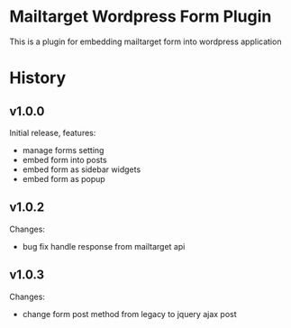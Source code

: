 
# Mailtarget Wordpress Form Plugin

This is a plugin for embedding mailtarget form into wordpress application

# History

## v1.0.0
Initial release, features:
- manage forms setting
- embed form into posts
- embed form as sidebar widgets
- embed form as popup

## v1.0.2
Changes:
- bug fix handle response from mailtarget api

## v1.0.3
Changes:
- change form post method from legacy to jquery ajax post
